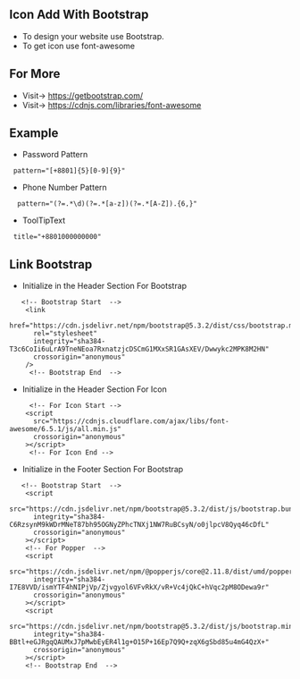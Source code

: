 ## Icon Add With Bootstrap

- To design your website use Bootstrap.
- To get icon use font-awesome

## For More

- Visit-> https://getbootstrap.com/
- Visit-> https://cdnjs.com/libraries/font-awesome

## Example

- Password Pattern

```
 pattern="[+8801]{5}[0-9]{9}"
```

- Phone Number Pattern

```
  pattern="(?=.*\d)(?=.*[a-z])(?=.*[A-Z]).{6,}"
```

- ToolTipText

```
 title="+8801000000000"
```

## Link Bootstrap

- Initialize in the Header Section For Bootstrap

```
   <!-- Bootstrap Start  -->
    <link
      href="https://cdn.jsdelivr.net/npm/bootstrap@5.3.2/dist/css/bootstrap.min.css"
      rel="stylesheet"
      integrity="sha384-T3c6CoIi6uLrA9TneNEoa7RxnatzjcDSCmG1MXxSR1GAsXEV/Dwwykc2MPK8M2HN"
      crossorigin="anonymous"
    />
     <!-- Bootstrap End  -->
```

- Initialize in the Header Section For Icon

```
     <!-- For Icon Start -->
    <script
      src="https://cdnjs.cloudflare.com/ajax/libs/font-awesome/6.5.1/js/all.min.js"
      crossorigin="anonymous"
    ></script>
     <!-- For Icon End -->
```

- Initialize in the Footer Section For Bootstrap

```
   <!-- Bootstrap Start  -->
    <script
      src="https://cdn.jsdelivr.net/npm/bootstrap@5.3.2/dist/js/bootstrap.bundle.min.js"
      integrity="sha384-C6RzsynM9kWDrMNeT87bh95OGNyZPhcTNXj1NW7RuBCsyN/o0jlpcV8Qyq46cDfL"
      crossorigin="anonymous"
    ></script>
    <!-- For Popper  -->
    <script
      src="https://cdn.jsdelivr.net/npm/@popperjs/core@2.11.8/dist/umd/popper.min.js"
      integrity="sha384-I7E8VVD/ismYTF4hNIPjVp/Zjvgyol6VFvRkX/vR+Vc4jQkC+hVqc2pM8ODewa9r"
      crossorigin="anonymous"
    ></script>
    <script
      src="https://cdn.jsdelivr.net/npm/bootstrap@5.3.2/dist/js/bootstrap.min.js"
      integrity="sha384-BBtl+eGJRgqQAUMxJ7pMwbEyER4l1g+O15P+16Ep7Q9Q+zqX6gSbd85u4mG4QzX+"
      crossorigin="anonymous"
    ></script>
    <!-- Bootstrap End  -->
```

